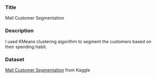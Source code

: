 ### Title
Mall Customer Segmentation
### Description
I used KMeans clustering algorithm to segment the customers based on their spending habit.
### Dataset
[Mall Customer Segmentation](https://www.kaggle.com/vjchoudhary7/customer-segmentation-tutorial-in-python) from Kaggle
